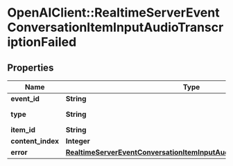 # OpenAIClient::RealtimeServerEventConversationItemInputAudioTranscriptionFailed

## Properties
Name | Type | Description | Notes
------------ | ------------- | ------------- | -------------
**event_id** | **String** | The unique ID of the server event. | 
**type** | **String** | The event type, must be &#x60;conversation.item.input_audio_transcription.failed&#x60;.  | 
**item_id** | **String** | The ID of the user message item. | 
**content_index** | **Integer** | The index of the content part containing the audio. | 
**error** | [**RealtimeServerEventConversationItemInputAudioTranscriptionFailedError**](RealtimeServerEventConversationItemInputAudioTranscriptionFailedError.md) |  | 

